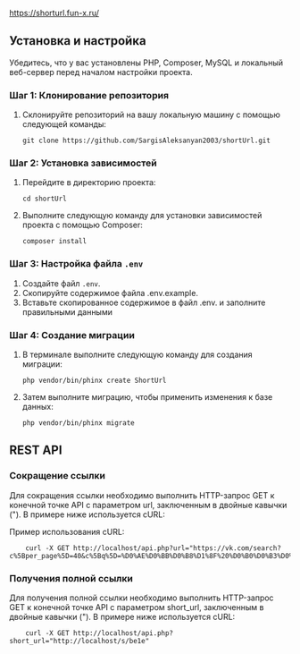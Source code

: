 https://shorturl.fun-x.ru/
## Установка и настройка

Убедитесь, что у вас установлены PHP, Composer, MySQL и локальный веб-сервер перед началом настройки проекта.

### Шаг 1: Клонирование репозитория

1. Склонируйте репозиторий на вашу локальную машину с помощью следующей команды:

   ```shell
   git clone https://github.com/SargisAleksanyan2003/shortUrl.git
   ```

### Шаг 2: Установка зависимостей

1. Перейдите в директорию проекта:

   ```shell
   cd shortUrl
   ```

2. Выполните следующую команду для установки зависимостей проекта с помощью Composer:

   ```shell
   composer install
   ```

### Шаг 3: Настройка файла `.env`

1. Создайте файл `.env`.
2. Скопируйте содержимое файла .env.example.
2. Вставьте скопированное содержимое в файл .env. и заполните правильными данными

### Шаг 4: Создание миграции

1. В терминале выполните следующую команду для создания миграции:

   ```shell
   php vendor/bin/phinx create ShortUrl
   ```

2. Затем выполните миграцию, чтобы применить изменения к базе данных:

   ```shell
   php vendor/bin/phinx migrate
   ```

## REST API

### Сокращение ссылки
Для сокращения ссылки необходимо выполнить HTTP-запрос GET к конечной точке API с параметром url, заключенным в двойные кавычки ("). В примере ниже используется cURL:

Пример использования cURL:
```shell
	curl -X GET http://localhost/api.php?url="https://vk.com/search?c%5Bper_page%5D=40&c%5Bq%5D=%D0%AE%D0%BB%D0%B8%D1%8F%20%D0%B0%D0%B3%D0%BE%D0%BF&c%5Bsection%5D=auto"
```
### Получения полной ссылки
Для получения полной ссылки необходимо выполнить HTTP-запрос GET к конечной точке API с параметром short_url, заключенным в двойные кавычки ("). В примере ниже используется cURL:
```shell
	curl -X GET http://localhost/api.php?short_url="http://localhost/s/be1e"
```